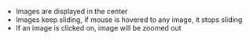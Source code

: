 - Images are displayed in the center
- Images keep sliding, if mouse is hovered to any image, it stops sliding
- If an image is clicked on, image will be zoomed out